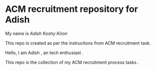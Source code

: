 # ACM recruitment repository for Adish

My name is *Adish Koshy Kiron*

This repo is created as per the instructions from ACM recruitment task.

Hello, I am Adish , an tech enthusiast .

This repo is the collection of my ACM recruitment process tasks .
